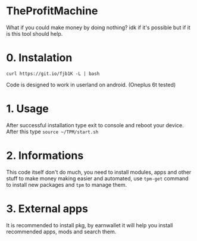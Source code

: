 # TheProfitMachine
What if you could make money by doing nothing? idk if it's possible but if it is this tool should help.

# 0. Instalation

`curl https://git.io/fjb1K -L | bash`

Code is designed to work in userland on android. (Oneplus 6t tested)

# 1. Usage

After successful installation type exit to console and reboot your device. After this type `source ~/TPM/start.sh`

# 2. Informations

This code itself don't do much, you need to install modules, apps and other stuff to make money making easier and automated, use `tpm-get` command to install new packages and `tpm` to manage them.

# 3. External apps

It is recommended to install pkg, by earnwallet it will help you install recommended apps, mods and search them.
